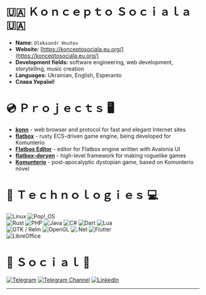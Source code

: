 # 🇺🇦 Ｋｏｎｃｅｐｔｏ Ｓｏｃｉａｌａ 🇺🇦

* **Name:** `Oleksandr Hnutov`
* **Website:** [https://konceptosociala.eu.org/](https://konceptosociala.eu.org/)
* **Development fields:** software engineering, web development, storytelling, music creation
* **Languages:** Ukrainian, English, Esperanto
* **Слава Україні!**

# 💿 Ｐｒｏｊｅｃｔｓ 🖥️

* [**konn**](https://github.com/konceptosociala/konn) - web browser and protocol for fast and elegant Internet sites
* [**flatbox**](https://github.com/konceptosociala/flatbox) - rusty ECS-driven game engine, being developed for Komunterio
* [**Flatbox Editor**](https://github.com/konceptosociala/FlatboxEditor) - editor for Flatbox engine written with Avalonia UI 
* [**flatbox-doryen**](https://github.com/konceptosociala/flatbox-doryen) - high-level framework for making roguelike games 
* [**Komunterio**](https://github.com/konceptosociala/komunterio) - post-apocalyptic dystopian game, based on Komunterio novel
	
# 🤖 Ｔｅｃｈｎｏｌｏｇｉｅｓ 💻

![Linux](https://img.shields.io/badge/Linux-FCC624?style=for-the-badge&logo=linux&logoColor=black)
![Pop!\_OS](https://img.shields.io/badge/Pop!_OS-48B9C7?style=for-the-badge&logo=Pop!_OS&logoColor=white)
<br>
![Rust](https://img.shields.io/badge/rust-%23000000.svg?style=for-the-badge&logo=rust&logoColor=white)
![PHP](https://img.shields.io/badge/php-%23777BB4.svg?style=for-the-badge&logo=php&logoColor=white)
![Java](https://img.shields.io/badge/java-%23ED8B00.svg?style=for-the-badge&logo=openjdk&logoColor=white)
![C#](https://img.shields.io/badge/c%23-%23239120.svg?style=for-the-badge&logo=c-sharp&logoColor=white)
![Dart](https://img.shields.io/badge/dart-%230175C2.svg?style=for-the-badge&logo=dart&logoColor=white)
![Lua](https://img.shields.io/badge/lua-%232C2D72.svg?style=for-the-badge&logo=lua&logoColor=white)
<br>
![GTK / Relm](https://img.shields.io/badge/GTK%20/%20Relm-black?style=for-the-badge&logo=gtk&logoColor=white)
![OpenGL](https://img.shields.io/badge/OpenGL-%23FFFFFF.svg?style=for-the-badge&logo=opengl)
![.Net](https://img.shields.io/badge/.NET-5C2D91?style=for-the-badge&logo=.net&logoColor=white)
![Flutter](https://img.shields.io/badge/Flutter-%2302569B.svg?style=for-the-badge&logo=Flutter&logoColor=white)
<br>
![LibreOffice](https://img.shields.io/badge/LibreOffice-%2318A303?style=for-the-badge&logo=LibreOffice&logoColor=white)

# 📱 Ｓｏｃｉａｌ 💬

[![Telegram](https://img.shields.io/badge/Telegram-2CA5E0?style=for-the-badge&logo=telegram&logoColor=white)](https://t.me/ksociala_official/)
[![Telegram Channel](https://img.shields.io/badge/Telegram%20Channel-2CA5E0?style=for-the-badge&logo=telegram&logoColor=white)](https://t.me/ksociala/)
[![LinkedIn](https://img.shields.io/badge/linkedin-%230077B5.svg?style=for-the-badge&logo=linkedin&logoColor=white)](https://www.linkedin.com/in/олександр-гнутов-170110300/)

---
